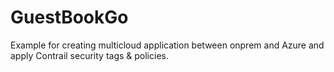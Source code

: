 # GuestBookGo

Example for creating multicloud application between onprem and Azure and apply Contrail security tags & policies.
